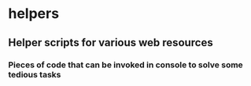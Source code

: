 # helpers
## Helper scripts for various web resources
### Pieces of code that can be invoked in console to solve some tedious tasks
